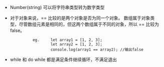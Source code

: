 - Number(string) 可以将字符串类型转为数字类型


- 对于对象来说，== 比较的是两个对象是否为同一个对象。
    数组属于对象类型，尽管数组元素是相同的，但这两个数组属于不同的对象，所以 == 比较为false。

                eg.     let array1 = [1, 2, 3];
                        let array2 = [1, 2, 3];
                        console.log(array1 == array2); //输出false


-  while 和 do while  都是满足条件继续循环，不满足退出